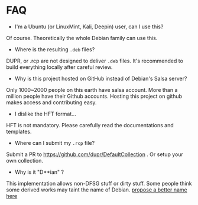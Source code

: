 # FAQ

* I'm a Ubuntu (or LinuxMint, Kali, Deepin) user, can I use this?

Of course. Theoretically the whole Debian family can use this.

* Where is the resulting `.deb` files?

DUPR, or .rcp are not designed to deliver `.deb` files. It's recommended
to build everything locally after careful review.

* Why is this project hosted on GitHub instead of Debian's Salsa server?

Only 1000~2000 people on this earth have salsa account. More than a million
people have their Github accounts. Hosting this project on github makes access
and contributing easy.

* I dislike the HFT format...

HFT is not mandatory. Please carefully read the documentations and templates.

* Where can I submit my `.rcp` file?

Submit a PR to https://github.com/dupr/DefaultCollection . Or setup your own collection.

* Why is it "D\*\*ian" ?

This implementation allows non-DFSG stuff or dirty stuff.
Some people think some derived works may taint the name of Debian.
[propose a better name here](https://github.com/dupr/duprkit/issues/2)
